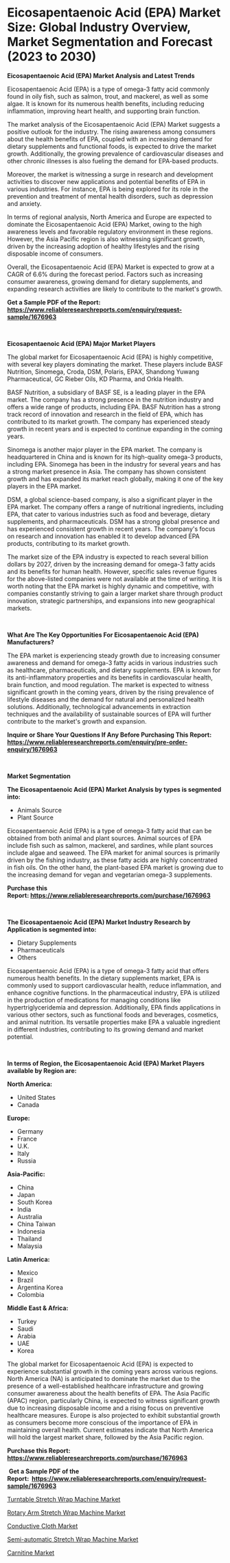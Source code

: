 <p><h1>Eicosapentaenoic Acid (EPA) Market Size: Global Industry Overview, Market Segmentation and Forecast (2023 to 2030)</h1></p><p><strong>Eicosapentaenoic Acid (EPA) Market Analysis and Latest Trends</strong></p>
<p><p>Eicosapentaenoic Acid (EPA) is a type of omega-3 fatty acid commonly found in oily fish, such as salmon, trout, and mackerel, as well as some algae. It is known for its numerous health benefits, including reducing inflammation, improving heart health, and supporting brain function.</p><p>The market analysis of the Eicosapentaenoic Acid (EPA) Market suggests a positive outlook for the industry. The rising awareness among consumers about the health benefits of EPA, coupled with an increasing demand for dietary supplements and functional foods, is expected to drive the market growth. Additionally, the growing prevalence of cardiovascular diseases and other chronic illnesses is also fueling the demand for EPA-based products.</p><p>Moreover, the market is witnessing a surge in research and development activities to discover new applications and potential benefits of EPA in various industries. For instance, EPA is being explored for its role in the prevention and treatment of mental health disorders, such as depression and anxiety.</p><p>In terms of regional analysis, North America and Europe are expected to dominate the Eicosapentaenoic Acid (EPA) Market, owing to the high awareness levels and favorable regulatory environment in these regions. However, the Asia Pacific region is also witnessing significant growth, driven by the increasing adoption of healthy lifestyles and the rising disposable income of consumers.</p><p>Overall, the Eicosapentaenoic Acid (EPA) Market is expected to grow at a CAGR of 6.6% during the forecast period. Factors such as increasing consumer awareness, growing demand for dietary supplements, and expanding research activities are likely to contribute to the market's growth.</p></p>
<p><strong>Get a Sample PDF of the Report:&nbsp; <a href="https://www.reliableresearchreports.com/enquiry/request-sample/1676963">https://www.reliableresearchreports.com/enquiry/request-sample/1676963</a></strong></p>
<p>&nbsp;</p>
<p><strong>Eicosapentaenoic Acid (EPA) Major Market Players</strong></p>
<p><p>The global market for Eicosapentaenoic Acid (EPA) is highly competitive, with several key players dominating the market. These players include BASF Nutrition, Sinomega, Croda, DSM, Polaris, EPAX, Shandong Yuwang Pharmaceutical, GC Rieber Oils, KD Pharma, and Orkla Health.</p><p>BASF Nutrition, a subsidiary of BASF SE, is a leading player in the EPA market. The company has a strong presence in the nutrition industry and offers a wide range of products, including EPA. BASF Nutrition has a strong track record of innovation and research in the field of EPA, which has contributed to its market growth. The company has experienced steady growth in recent years and is expected to continue expanding in the coming years.</p><p>Sinomega is another major player in the EPA market. The company is headquartered in China and is known for its high-quality omega-3 products, including EPA. Sinomega has been in the industry for several years and has a strong market presence in Asia. The company has shown consistent growth and has expanded its market reach globally, making it one of the key players in the EPA market.</p><p>DSM, a global science-based company, is also a significant player in the EPA market. The company offers a range of nutritional ingredients, including EPA, that cater to various industries such as food and beverage, dietary supplements, and pharmaceuticals. DSM has a strong global presence and has experienced consistent growth in recent years. The company's focus on research and innovation has enabled it to develop advanced EPA products, contributing to its market growth.</p><p>The market size of the EPA industry is expected to reach several billion dollars by 2027, driven by the increasing demand for omega-3 fatty acids and its benefits for human health. However, specific sales revenue figures for the above-listed companies were not available at the time of writing. It is worth noting that the EPA market is highly dynamic and competitive, with companies constantly striving to gain a larger market share through product innovation, strategic partnerships, and expansions into new geographical markets.</p></p>
<p>&nbsp;</p>
<p><strong>What Are The Key Opportunities For Eicosapentaenoic Acid (EPA) Manufacturers?</strong></p>
<p><p>The EPA market is experiencing steady growth due to increasing consumer awareness and demand for omega-3 fatty acids in various industries such as healthcare, pharmaceuticals, and dietary supplements. EPA is known for its anti-inflammatory properties and its benefits in cardiovascular health, brain function, and mood regulation. The market is expected to witness significant growth in the coming years, driven by the rising prevalence of lifestyle diseases and the demand for natural and personalized health solutions. Additionally, technological advancements in extraction techniques and the availability of sustainable sources of EPA will further contribute to the market's growth and expansion.</p></p>
<p><strong>Inquire or Share Your Questions If Any Before Purchasing This Report: <a href="https://www.reliableresearchreports.com/enquiry/pre-order-enquiry/1676963">https://www.reliableresearchreports.com/enquiry/pre-order-enquiry/1676963</a></strong></p>
<p>&nbsp;</p>
<p><strong>Market Segmentation</strong></p>
<p><strong>The Eicosapentaenoic Acid (EPA) Market Analysis by types is segmented into:</strong></p>
<p><ul><li>Animals Source</li><li>Plant Source</li></ul></p>
<p><p>Eicosapentaenoic Acid (EPA) is a type of omega-3 fatty acid that can be obtained from both animal and plant sources. Animal sources of EPA include fish such as salmon, mackerel, and sardines, while plant sources include algae and seaweed. The EPA market for animal sources is primarily driven by the fishing industry, as these fatty acids are highly concentrated in fish oils. On the other hand, the plant-based EPA market is growing due to the increasing demand for vegan and vegetarian omega-3 supplements.</p></p>
<p><strong>Purchase this Report:&nbsp;<a href="https://www.reliableresearchreports.com/purchase/1676963">https://www.reliableresearchreports.com/purchase/1676963</a></strong></p>
<p>&nbsp;</p>
<p><strong>The Eicosapentaenoic Acid (EPA) Market Industry Research by Application is segmented into:</strong></p>
<p><ul><li>Dietary Supplements</li><li>Pharmaceuticals</li><li>Others</li></ul></p>
<p><p>Eicosapentaenoic Acid (EPA) is a type of omega-3 fatty acid that offers numerous health benefits. In the dietary supplements market, EPA is commonly used to support cardiovascular health, reduce inflammation, and enhance cognitive functions. In the pharmaceutical industry, EPA is utilized in the production of medications for managing conditions like hypertriglyceridemia and depression. Additionally, EPA finds applications in various other sectors, such as functional foods and beverages, cosmetics, and animal nutrition. Its versatile properties make EPA a valuable ingredient in different industries, contributing to its growing demand and market potential.</p></p>
<p>&nbsp;</p>
<p><strong>In terms of Region, the Eicosapentaenoic Acid (EPA) Market Players available by Region are:</strong></p>
<p>
    <p> <strong> North America: </strong>
        <ul>
            <li>United States</li>
            <li>Canada</li>
        </ul>
        </p> 
    <p> <strong> Europe: </strong>
        <ul>
            <li>Germany</li>
            <li>France</li>
            <li>U.K.</li>
            <li>Italy</li>
            <li>Russia</li>
        </ul>
        </p> 
    <p> <strong> Asia-Pacific: </strong>
        <ul>
            <li>China</li>
            <li>Japan</li>
            <li>South Korea</li>
            <li>India</li>
            <li>Australia</li>
            <li>China Taiwan</li>
            <li>Indonesia</li>
            <li>Thailand</li>
            <li>Malaysia</li>
        </ul>
        </p> 
    <p> <strong> Latin America: </strong>
        <ul>
            <li>Mexico</li>
            <li>Brazil</li>
            <li>Argentina Korea</li>
            <li>Colombia</li>
        </ul>
        </p> 
    <p> <strong> Middle East & Africa: </strong>
        <ul>
            <li>Turkey</li>
            <li>Saudi</li>
            <li>Arabia</li>
            <li>UAE</li>
            <li>Korea</li>
        </ul>
    </p>
    </p>
<p><p>The global market for Eicosapentaenoic Acid (EPA) is expected to experience substantial growth in the coming years across various regions. North America (NA) is anticipated to dominate the market due to the presence of a well-established healthcare infrastructure and growing consumer awareness about the health benefits of EPA. The Asia Pacific (APAC) region, particularly China, is expected to witness significant growth due to increasing disposable income and a rising focus on preventive healthcare measures. Europe is also projected to exhibit substantial growth as consumers become more conscious of the importance of EPA in maintaining overall health. Current estimates indicate that North America will hold the largest market share, followed by the Asia Pacific region.</p></p>
<p><strong>Purchase this Report: <a href="https://www.reliableresearchreports.com/purchase/1676963">https://www.reliableresearchreports.com/purchase/1676963</a></strong></p>
<p>&nbsp;<strong>Get a Sample PDF of the Report:&nbsp;&nbsp;<a href="https://www.reliableresearchreports.com/enquiry/request-sample/1676963">https://www.reliableresearchreports.com/enquiry/request-sample/1676963</a></strong></p>
<p><strong></strong></p>
<p><p><a href="https://www.linkedin.com/pulse/turntable-stretch-wrap-machine-market-size-share-amp-trends/">Turntable Stretch Wrap Machine Market</a></p><p><a href="https://www.linkedin.com/pulse/rotary-arm-stretch-wrap-machine-market-challenges-opportunities/">Rotary Arm Stretch Wrap Machine Market</a></p><p><a href="https://medium.com/@christinascott1938/conductive-cloth-market-size-growth-forecast-2023-2030-7dc93b59af14">Conductive Cloth Market</a></p><p><a href="https://www.linkedin.com/pulse/semi-automatic-stretch-wrap-machine-market-size/">Semi-automatic Stretch Wrap Machine Market</a></p><p><a href="https://medium.com/@laurenbrown1918/carnitine-market-size-growth-forecast-2023-2030-80dd90dc7c24">Carnitine Market</a></p></p>